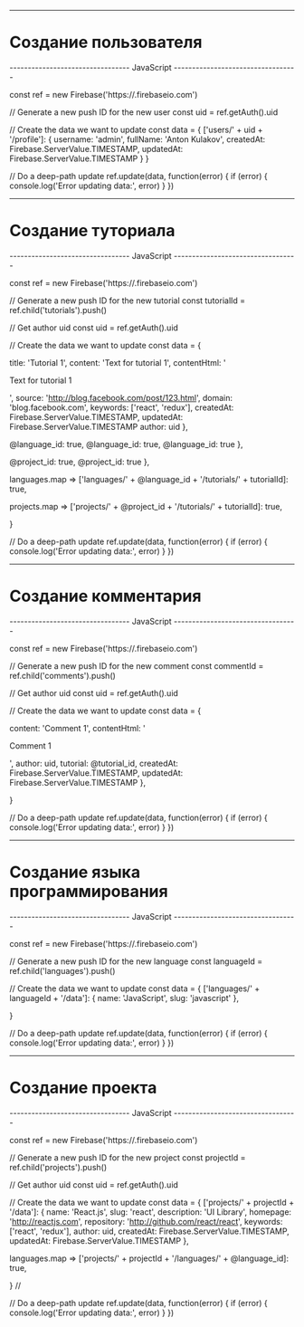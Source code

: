 -------------------------------------------------------------------------------
# Создание пользователя 
--------------------------------- JavaScript ----------------------------------

const ref = new Firebase('https://<YOUR-FIREBASE-APP>.firebaseio.com')

// Generate a new push ID for the new user
const uid = ref.getAuth().uid

// Create the data we want to update
const data = {
  ['users/' + uid + '/profile']: {
    username: 'admin',
    fullName: 'Anton Kulakov',
    createdAt: Firebase.ServerValue.TIMESTAMP,
    updatedAt: Firebase.ServerValue.TIMESTAMP
  }
}

// Do a deep-path update
ref.update(data, function(error) {
  if (error) {
    console.log('Error updating data:', error)
  }
})

-------------------------------------------------------------------------------
# Создание туториала
--------------------------------- JavaScript ----------------------------------

const ref = new Firebase('https://<YOUR-FIREBASE-APP>.firebaseio.com')

// Generate a new push ID for the new tutorial
const tutorialId = ref.child('tutorials').push()

// Get author uid
const uid = ref.getAuth().uid

// Create the data we want to update
const data = {

  ['tutorials/' + tutorialId + '/data']: {
    title: 'Tutorial 1',
    content: 'Text for tutorial 1',
    contentHtml: '<p>Text for tutorial 1</p>',
    source: 'http://blog.facebook.com/post/123.html',
    domain: 'blog.facebook.com',
    keywords: ['react', 'redux'],
    createdAt: Firebase.ServerValue.TIMESTAMP,
    updatedAt: Firebase.ServerValue.TIMESTAMP
    author: uid
  },

  ['tutorials/' + tutorialId + '/languages']: {
    @language_id: true,
    @language_id: true,
    @language_id: true
  },

  ['tutorials/' + tutorialId + '/projects']: {
    @project_id: true,
    @project_id: true
  },

  ['users/' + uid + '/tutorials/' + tutorialId]: true,

  languages.map => ['languages/' + @language_id + '/tutorials/' + tutorialId]: true,

  projects.map => ['projects/' + @project_id + '/tutorials/' + tutorialId]: true,

  ['homepage/tutorials/' + tutorialId]: true
}

// Do a deep-path update
ref.update(data, function(error) {
  if (error) {
    console.log('Error updating data:', error)
  }
})

-------------------------------------------------------------------------------
# Создание комментария
--------------------------------- JavaScript ----------------------------------

const ref = new Firebase('https://<YOUR-FIREBASE-APP>.firebaseio.com')

// Generate a new push ID for the new comment
const commentId = ref.child('comments').push()

// Get author uid
const uid = ref.getAuth().uid

// Create the data we want to update
const data = {

  ['comments/' + commentId + '/data']: {
    content: 'Comment 1',
    contentHtml: '<p>Comment 1</p>',
    author: uid,
    tutorial: @tutorial_id,
    createdAt: Firebase.ServerValue.TIMESTAMP,
    updatedAt: Firebase.ServerValue.TIMESTAMP
  },

  ['users/' + uid + '/comments/' + commentId]: true,
  
  ['tutorials/' + @tutorial_id + '/comments/' + commentId]: true
}

// Do a deep-path update
ref.update(data, function(error) {
  if (error) {
    console.log('Error updating data:', error)
  }
})

-------------------------------------------------------------------------------
# Создание языка программирования
--------------------------------- JavaScript ----------------------------------

const ref = new Firebase('https://<YOUR-FIREBASE-APP>.firebaseio.com')

// Generate a new push ID for the new language
const languageId = ref.child('languages').push()

// Create the data we want to update
const data = {
  ['languages/' + languageId + '/data']: {
    name: 'JavaScript',
    slug: 'javascript'
  },

  ['homepage/languages/' + languageId]: true
}

// Do a deep-path update
ref.update(data, function(error) {
  if (error) {
    console.log('Error updating data:', error)
  }
})

-------------------------------------------------------------------------------
# Создание проекта
--------------------------------- JavaScript ----------------------------------

const ref = new Firebase('https://<YOUR-FIREBASE-APP>.firebaseio.com')

// Generate a new push ID for the new project
const projectId = ref.child('projects').push()

// Get author uid
const uid = ref.getAuth().uid

// Create the data we want to update
const data = {
  ['projects/' + projectId + '/data']: {
    name: 'React.js',
    slug: 'react',
    description: 'UI Library',
    homepage: 'http://reactjs.com',
    repository: 'http://github.com/react/react',
    keywords: ['react', 'redux'],
    author: uid,
    createdAt: Firebase.ServerValue.TIMESTAMP,
    updatedAt: Firebase.ServerValue.TIMESTAMP
  },

  languages.map => ['projects/' + projectId + '/languages/' + @language_id]: true,

  ['users/' + uid + '/projects/' + projectId]: true,

  ['homepage/projects/' + languageId]: true

}
//

// Do a deep-path update
ref.update(data, function(error) {
  if (error) {
    console.log('Error updating data:', error)
  }
})









